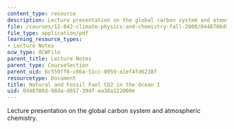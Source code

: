 ```yaml
---
content_type: resource
description: Lecture presentation on the global carbon system and atmospheric chemistry.
file: /courses/12-842-climate-physics-and-chemistry-fall-2008/0448706d98dad657394fea38a122000e_part4_lec1.pdf
file_type: application/pdf
learning_resource_types:
- Lecture Notes
ocw_type: OCWFile
parent_title: Lecture Notes
parent_type: CourseSection
parent_uid: 6c559ff8-c06a-51cc-8959-a1ef4fd6238f
resourcetype: Document
title: Natural and Fossil Fuel CO2 in the Ocean I
uid: 0448706d-98da-d657-394f-ea38a122000e
---
```

Lecture presentation on the global carbon system and atmospheric chemistry.

